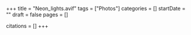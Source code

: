 +++
title = "Neon_lights.avif"
tags = ["Photos"]
categories = []
startDate = ""
draft = false
pages = []

citations = []
+++
